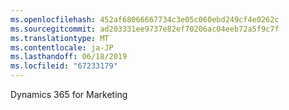 ```yaml
---
ms.openlocfilehash: 452af68066667734c3e05c060ebd249cf4e0262c
ms.sourcegitcommit: ad203331ee9737e82ef70206ac04eeb72a5f9c7f
ms.translationtype: MT
ms.contentlocale: ja-JP
ms.lasthandoff: 06/18/2019
ms.locfileid: "67233179"
---
```

Dynamics 365 for Marketing
